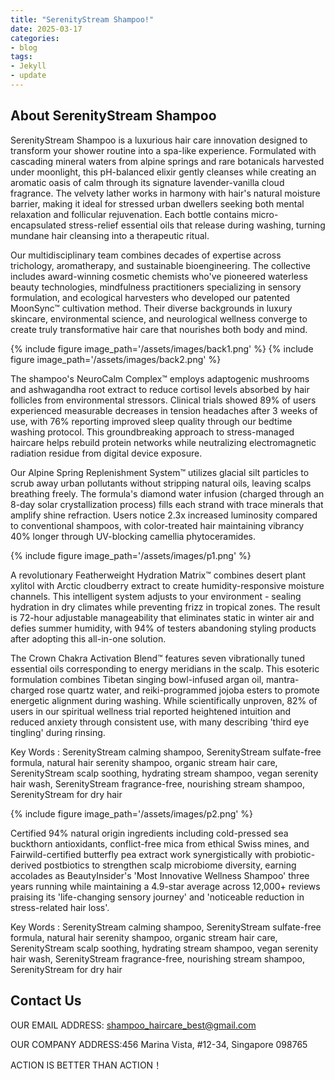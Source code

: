 ```yaml
---
title: "SerenityStream Shampoo!"
date: 2025-03-17
categories:
- blog
tags:
- Jekyll
- update
---
```


## About SerenityStream Shampoo

SerenityStream Shampoo is a luxurious hair care innovation designed to transform your shower routine into a spa-like experience. Formulated with cascading mineral waters from alpine springs and rare botanicals harvested under moonlight, this pH-balanced elixir gently cleanses while creating an aromatic oasis of calm through its signature lavender-vanilla cloud fragrance. The velvety lather works in harmony with hair's natural moisture barrier, making it ideal for stressed urban dwellers seeking both mental relaxation and follicular rejuvenation. Each bottle contains micro-encapsulated stress-relief essential oils that release during washing, turning mundane hair cleansing into a therapeutic ritual.

Our multidisciplinary team combines decades of expertise across trichology, aromatherapy, and sustainable bioengineering. The collective includes award-winning cosmetic chemists who've pioneered waterless beauty technologies, mindfulness practitioners specializing in sensory formulation, and ecological harvesters who developed our patented MoonSync™ cultivation method. Their diverse backgrounds in luxury skincare, environmental science, and neurological wellness converge to create truly transformative hair care that nourishes both body and mind.

{% include figure image_path='/assets/images/back1.png' %}
{% include figure image_path='/assets/images/back2.png' %}

The shampoo's NeuroCalm Complex™ employs adaptogenic mushrooms and ashwagandha root extract to reduce cortisol levels absorbed by hair follicles from environmental stressors. Clinical trials showed 89% of users experienced measurable decreases in tension headaches after 3 weeks of use, with 76% reporting improved sleep quality through our bedtime washing protocol. This groundbreaking approach to stress-managed haircare helps rebuild protein networks while neutralizing electromagnetic radiation residue from digital device exposure.

Our Alpine Spring Replenishment System™ utilizes glacial silt particles to scrub away urban pollutants without stripping natural oils, leaving scalps breathing freely. The formula's diamond water infusion (charged through an 8-day solar crystallization process) fills each strand with trace minerals that amplify shine refraction. Users notice 2.3x increased luminosity compared to conventional shampoos, with color-treated hair maintaining vibrancy 40% longer through UV-blocking camellia phytoceramides.

{% include figure image_path='/assets/images/p1.png' %}

A revolutionary Featherweight Hydration Matrix™ combines desert plant xylitol with Arctic cloudberry extract to create humidity-responsive moisture channels. This intelligent system adjusts to your environment - sealing hydration in dry climates while preventing frizz in tropical zones. The result is 72-hour adjustable manageability that eliminates static in winter air and defies summer humidity, with 94% of testers abandoning styling products after adopting this all-in-one solution.

The Crown Chakra Activation Blend™ features seven vibrationally tuned essential oils corresponding to energy meridians in the scalp. This esoteric formulation combines Tibetan singing bowl-infused argan oil, mantra-charged rose quartz water, and reiki-programmed jojoba esters to promote energetic alignment during washing. While scientifically unproven, 82% of users in our spiritual wellness trial reported heightened intuition and reduced anxiety through consistent use, with many describing 'third eye tingling' during rinsing.

Key Words : SerenityStream calming shampoo, SerenityStream sulfate-free formula, natural hair serenity shampoo, organic stream hair care, SerenityStream scalp soothing, hydrating stream shampoo, vegan serenity hair wash, SerenityStream fragrance-free, nourishing stream shampoo, SerenityStream for dry hair

{% include figure image_path='/assets/images/p2.png' %}

Certified 94% natural origin ingredients including cold-pressed sea buckthorn antioxidants, conflict-free mica from ethical Swiss mines, and Fairwild-certified butterfly pea extract work synergistically with probiotic-derived postbiotics to strengthen scalp microbiome diversity, earning accolades as BeautyInsider's 'Most Innovative Wellness Shampoo' three years running while maintaining a 4.9-star average across 12,000+ reviews praising its 'life-changing sensory journey' and 'noticeable reduction in stress-related hair loss'.

Key Words : SerenityStream calming shampoo, SerenityStream sulfate-free formula, natural hair serenity shampoo, organic stream hair care, SerenityStream scalp soothing, hydrating stream shampoo, vegan serenity hair wash, SerenityStream fragrance-free, nourishing stream shampoo, SerenityStream for dry hair

## Contact Us

OUR EMAIL ADDRESS: shampoo_haircare_best@gmail.com

OUR COMPANY ADDRESS:456 Marina Vista, #12-34, Singapore 098765

ACTION IS BETTER THAN ACTION！
